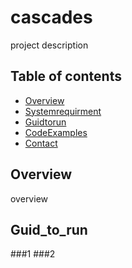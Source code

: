 # cascades

project description

## Table of contents
* [Overview](#Overview)
* [Systemrequirment](#system_requirment)
* [Guidtorun](#Guid_to_run)
* [CodeExamples](#Code_Examples)
* [Contact](#contact)

## Overview
overview

## Guid_to_run
###1
###2
